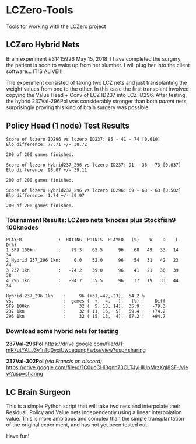 # LCZero-Tools
Tools for working with the  LCZero project

## LCZero Hybrid Nets

Brain experiment #31415926
May 15, 2018: I have completed the surgery, the patient is soon to wake up from her slumber. I will plug her into the client software... IT'S ALIVE!!!

The experiment consisted of taking two LCZ nets and just transplanting the weight values from one to the other. In this case the first transplant involved copying the Value Head + Conv of LCZ ID237 into LCZ ID296.
After testing, the hybrid 237Val-296Pol was considerably stronger than both *parent* nets, surprisingly proving this kind of brain surgery was possible. 

## Policy Head (1 node) Test Results

    Score of lczero ID296 vs lczero ID237: 85 - 41 - 74 [0.610]
    Elo difference: 77.71 +/- 38.72

    200 of 200 games finished.

    Score of lczero Hybrid237_296 vs lczero ID237: 91 - 36 - 73 [0.637]
    Elo difference: 98.07 +/- 39.11

    200 of 200 games finished.

    Score of lczero Hybrid237_296 vs lczero ID296: 69 - 68 - 63 [0.502]
    Elo difference: 1.74 +/- 39.97

    200 of 200 games finished.

### Tournament Results: LCZero nets 1knodes plus Stockfish9 100knodes

    PLAYER              :  RATING  POINTS  PLAYED   (%)    W    D    L  D(%)
    1 SF9 100kn         :    79.3    65.5      96    68   49   33   14    34
    2 Hybrid 237_296 1kn:     0.0    52.0      96    54   31   42   23    44
    3 237 1kn           :   -74.2    39.0      96    41   21   36   39    38
    4 296 1kn           :   -94.7    35.5      96    37   19   33   44    34

    Hybrid 237_296 1kn    :     96 (+31,=42,-23),  54.2 %
    vs.                   :  games (  +,  =,  -),   (%) :    Diff
    SF9 100kn             :     32 (  5, 13, 14),  35.9 :   -79.3
    237 1kn               :     32 ( 11, 16,  5),  59.4 :   +74.2
    296 1kn               :     32 ( 15, 13,  4),  67.2 :   +94.7

### Download some hybrid nets for testing

**237Val-296Pol**
https://drive.google.com/file/d/1-mR7utYALJ3y1nTq0yxiUwcequnqFwba/view?usp=sharing

**237Val-302Pol**  *(via Francis on discord)* 
https://drive.google.com/file/d/1C0ucCHi3gnh73CLTJyHlUpMrzXgI8SF-/view?usp=sharing

## LC Brain Surgeon

This is a simple Python script that will take two nets and interpolate their Residual, Policy and Value nets independently using a linear interpolation value. This is more ambitious and complex than the simple transplantation of the original experiment, and has not yet been tested out.

Have fun!
